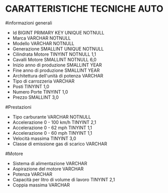 CARATTERISTICHE TECNICHE AUTO
=======
#informazioni generali
- Id                                                BIGINT PRIMARY KEY UNIQUE NOTNULL
- Marca                                             VARCHAR NOTNULL
- Modello                                           VARCHAR NOTNULL
- Generazione	                                    SMALLINT UNIQUE NOTNULL
- Cilindrata Motore 	                            TINYINT NOTNULL        1,1
- Cavalli Motore                                    SMALLINT NOTNULL       6,0
- Inizio anno di produzione	                        SMALLINT YEAR
- Fine anno di produzione	                        SMALLINT YEAR
- Architettura dell'unità di potenza	            VARCHAR
- Tipo di carrozzeria	                            VARCHAR
- Posti	                                            TINYINT         1,0
- Numero Porte                                      TINYINT         1,0
- Prezzo                                            SMALLINT        3,0

#Prestazioni
- Tipo carburante	                                VARCHAR NOTNULL
- Accelerazione 0 - 100 km/h	                    TINYINT         2,1
- Accelerazione 0 - 62 mph	                        TINYINT         1,1
- Accelerazione 0 - 60 mph                          TINYINT         1,1
- Velocità massima	                                TINYINT         3,0
- Classe di emissione gas di scarico	            VARCHAR

#Motore

- Sistema di alimentazione	                        VARCHAR
- Aspirazione del motore	                        VARCHAR
- Potenza	                                        VARCHAR
- Capacità per litro di volume di lavoro          	TINYINT         2,1
- Coppia massima                                    VARCHAR
